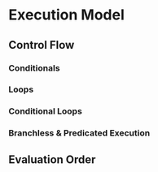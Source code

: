 # Execution Model

## Control Flow

### Conditionals

### Loops

### Conditional Loops

### Branchless & Predicated Execution

## Evaluation Order
